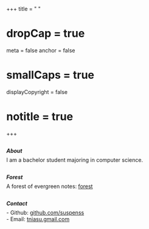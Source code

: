 +++
title = " "
# dropCap = true
  meta = false
  anchor = false
  # smallCaps = true
  displayCopyright = false
#   notitle = true
+++

<style>
.main {
    padding-top : 3em;
}

h5 {
  /* letter-spacing: .06em; */
  margin: 2em 0 -0.5em;
}

.post-body a {
  font-family: fira code;
  font-size: 80%;
}
</style>



##### About
I am a bachelor student majoring in computer science.

<!-- #### [Study Notes](https://epoches.notion.site/epoches/Personal-Home-2d6bc74f056c44f084e2f5fd3a49103a)
A notion site on my own. -->

##### Forest
A forest of evergreen notes: [forest](https://suspenss.github.io/forest/)

##### Contact
\- Github: [github.com/suspenss](https://github.com/suspenss)        
\- Email: [tniasu.gmail.com]()
